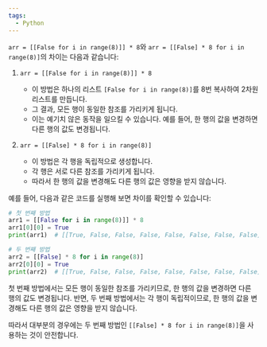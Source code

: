```yaml
---
tags:
  - Python
---
```


`arr = [[False for i in range(8)]] * 8`와 `arr = [[False] * 8 for i in range(8)]`의 차이는 다음과 같습니다:

1. `arr = [[False for i in range(8)]] * 8`
   - 이 방법은 하나의 리스트 `[False for i in range(8)]`를 8번 복사하여 2차원 리스트를 만듭니다.
   - 그 결과, 모든 행이 동일한 참조를 가리키게 됩니다.
   - 이는 예기치 않은 동작을 일으킬 수 있습니다. 예를 들어, 한 행의 값을 변경하면 다른 행의 값도 변경됩니다.

2. `arr = [[False] * 8 for i in range(8)]`
   - 이 방법은 각 행을 독립적으로 생성합니다.
   - 각 행은 서로 다른 참조를 가리키게 됩니다.
   - 따라서 한 행의 값을 변경해도 다른 행의 값은 영향을 받지 않습니다.

예를 들어, 다음과 같은 코드를 실행해 보면 차이를 확인할 수 있습니다:

```python
# 첫 번째 방법
arr1 = [[False for i in range(8)]] * 8
arr1[0][0] = True
print(arr1)  # [[True, False, False, False, False, False, False, False], [True, False, False, False, False, False, False, False], ...]

# 두 번째 방법
arr2 = [[False] * 8 for i in range(8)]
arr2[0][0] = True
print(arr2)  # [[True, False, False, False, False, False, False, False], [False, False, False, False, False, False, False, False], ...]
```

첫 번째 방법에서는 모든 행이 동일한 참조를 가리키므로, 한 행의 값을 변경하면 다른 행의 값도 변경됩니다. 반면, 두 번째 방법에서는 각 행이 독립적이므로, 한 행의 값을 변경해도 다른 행의 값은 영향을 받지 않습니다.

따라서 대부분의 경우에는 두 번째 방법인 `[[False] * 8 for i in range(8)]`을 사용하는 것이 안전합니다. 